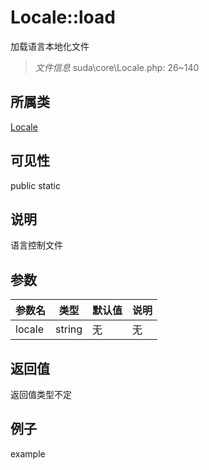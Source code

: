 # Locale::load
加载语言本地化文件
> *文件信息* suda\core\Locale.php: 26~140
## 所属类 

[Locale](../Locale.md)

## 可见性

  public  static
## 说明

语言控制文件

## 参数

 
| 参数名 | 类型 | 默认值 | 说明 |
|--------|-----|-------|-------|
 | locale |  string | 无 | 无 |
## 返回值
返回值类型不定
## 例子

example